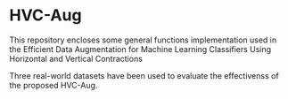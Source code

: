 # HVC-Aug
This repository encloses some general functions implementation used in the Efficient Data Augmentation for Machine Learning Classifiers Using Horizontal and Vertical Contractions

Three real-world datasets have been used to evaluate the effectivenss of the proposed HVC-Aug.
